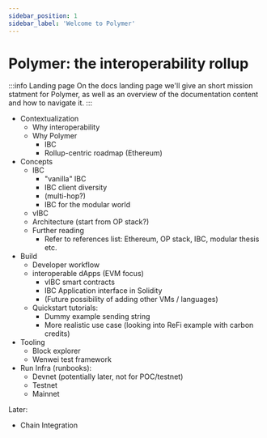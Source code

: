 ```yaml
---
sidebar_position: 1
sidebar_label: 'Welcome to Polymer'
---
```


# Polymer: the interoperability rollup

:::info Landing page
On the docs landing page we'll give an short mission statment for Polymer, as well as an overview of the documentation content and how to navigate it.
:::

- Contextualization
    - Why interoperability
    - Why Polymer
        - IBC
        - Rollup-centric roadmap (Ethereum)
- Concepts
    - IBC
        - "vanilla" IBC
        - IBC client diversity
        - (multi-hop?)
        - IBC for the modular world
    - vIBC
    - Architecture (start from OP stack?)
    - Further reading
        - Refer to references list: Ethereum, OP stack, IBC, modular thesis etc.
- Build 
    - Developer workflow
    - interoperable dApps (EVM focus)
        - vIBC smart contracts
        - IBC Application interface in Solidity
        - (Future possibility of adding other VMs / languages)
    - Quickstart tutorials:
        - Dummy example sending string
        - More realistic use case (looking into ReFi example with carbon credits)
- Tooling
    - Block explorer
    - Wenwei test framework
- Run Infra (runbooks):
    - Devnet (potentially later, not for POC/testnet)
    - Testnet
    - Mainnet

Later:
- Chain Integration
